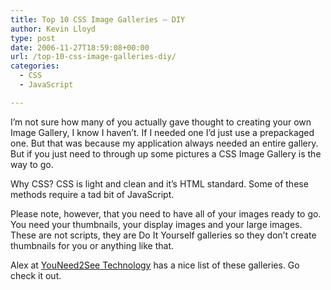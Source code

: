 ```yaml
---
title: Top 10 CSS Image Galleries – DIY
author: Kevin Lloyd
type: post
date: 2006-11-27T18:59:08+00:00
url: /top-10-css-image-galleries-diy/
categories:
  - CSS
  - JavaScript

---
```

<!--adsense-->I&#8217;m not sure how many of you actually gave thought to creating your own Image Gallery, I know I haven&#8217;t. If I needed one I&#8217;d just use a prepackaged one. But that was because my application always needed an entire gallery. But if you just need to through up some pictures a CSS Image Gallery is the way to go.

Why CSS? CSS is light and clean and it&#8217;s HTML standard. Some of these methods require a tad bit of JavaScript.

Please note, however, that you need to have all of your images ready to go. You need your thumbnails, your display images and your large images. These are not scripts, they are Do It Yourself galleries so they don&#8217;t create thumbnails for you or anything like that.

Alex at [YouNeed2See Technology][1] has a nice list of these galleries. Go check it out.

 [1]: http://youneed2see.com/web/99/Top_10_CSS_image_gallery_tutorials